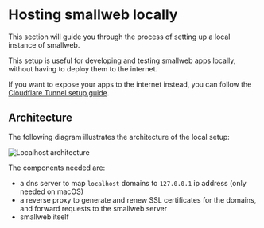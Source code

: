 # Hosting smallweb locally

This section will guide you through the process of setting up a local instance of smallweb.

This setup is useful for developing and testing smallweb apps locally, without having to deploy them to the internet.

If you want to expose your apps to the internet instead, you can follow the [Cloudflare Tunnel setup guide](../cloudflare/index.md).

## Architecture

The following diagram illustrates the architecture of the local setup:

![Localhost architecture](./architecture.excalidraw.png)

The components needed are:

- a dns server to map `localhost` domains to `127.0.0.1` ip address (only needed on macOS)
- a reverse proxy to generate and renew SSL certificates for the domains, and forward requests to the smallweb server
- smallweb itself
